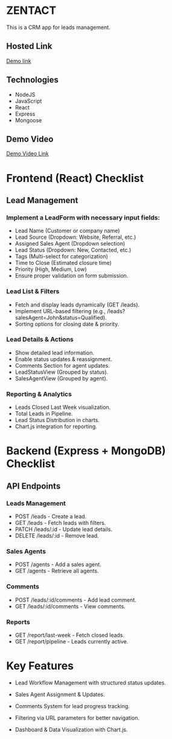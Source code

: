 # ZENTACT

This is a CRM app for leads management.

## Hosted Link

[Demo link](https://crm-frontend-eight-phi.vercel.app/)

## Technologies

- NodeJS
- JavaScript
- React
- Express
- Mongoose

## Demo Video

[Demo Video Link](https://drive.google.com/file/d/1JWr-FwhAWZoTFN7PJMTZYdQDF-kbHwrK/view?usp=sharing)

# Frontend (React) Checklist

## Lead Management

### Implement a LeadForm with necessary input fields:

- Lead Name (Customer or company name)
- Lead Source (Dropdown: Website, Referral, etc.)
- Assigned Sales Agent (Dropdown selection)
- Lead Status (Dropdown: New, Contacted, etc.)
- Tags (Multi-select for categorization)
- Time to Close (Estimated closure time)
- Priority (High, Medium, Low)
- Ensure proper validation on form submission.

### Lead List & Filters

- Fetch and display leads dynamically (GET /leads).
- Implement URL-based filtering (e.g., /leads?salesAgent=John&status=Qualified).
- Sorting options for closing date & priority.

### Lead Details & Actions

- Show detailed lead information.
- Enable status updates & reassignment.
- Comments Section for agent updates.
- LeadStatusView (Grouped by status).
- SalesAgentView (Grouped by agent).

### Reporting & Analytics

- Leads Closed Last Week visualization.
- Total Leads in Pipeline.
- Lead Status Distribution in charts.
- Chart.js integration for reporting.

# Backend (Express + MongoDB) Checklist

## API Endpoints

### Leads Management

- POST /leads - Create a lead.
- GET /leads - Fetch leads with filters.
- PATCH /leads/:id - Update lead details.
- DELETE /leads/:id - Remove lead.

### Sales Agents

- POST /agents - Add a sales agent.
- GET /agents - Retrieve all agents.

### Comments

- POST /leads/:id/comments - Add lead comment.
- GET /leads/:id/comments - View comments.

### Reports

- GET /report/last-week - Fetch closed leads.
- GET /report/pipeline - Leads currently active.

# Key Features

- Lead Workflow Management with structured status updates.

- Sales Agent Assignment & Updates.

- Comments System for lead progress tracking.

- Filtering via URL parameters for better navigation.

- Dashboard & Data Visualization with Chart.js.
